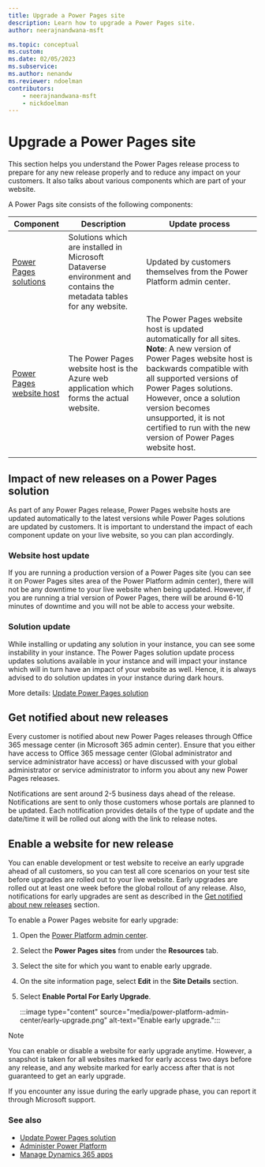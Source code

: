 ```yaml
---
title: Upgrade a Power Pages site
description: Learn how to upgrade a Power Pages site.
author: neerajnandwana-msft

ms.topic: conceptual
ms.custom: 
ms.date: 02/05/2023
ms.subservice: 
ms.author: nenandw
ms.reviewer: ndoelman
contributors:
    - neerajnandwana-msft
    - nickdoelman
---
```

 
# Upgrade a Power Pages site

This section helps you understand the Power Pages release process to prepare for any new release properly and to reduce any impact on your customers. It also talks about various components which are part of your website.

A Power Pags site consists of the following components:

|Component|Description|Update process|
|---------|-----------|--------------|
|[Power Pages solutions](#solution-update)|Solutions which are installed in Microsoft Dataverse environment and contains the metadata tables for any website.|Updated by customers themselves from the Power Platform admin center.|
|[Power Pages website host](#website-host-update)|The Power Pages website host is the Azure web application which forms the actual website.|The Power Pages website host is updated automatically for all sites.<br>**Note**: A new version of Power Pages website host is backwards compatible with all supported versions of Power Pages solutions. However, once a solution version becomes unsupported, it is not certified to run with the new version of Power Pages website host.|
|||

## Impact of new releases on a Power Pages solution

As part of any Power Pages release, Power Pages website hosts are updated automatically to the latest versions while Power Pages solutions are updated by customers. It is important to understand the impact of each component update on your live website, so you can plan accordingly.

### Website host update

If you are running a production version of a Power Pages site (you can see it on Power Pages sites area of the Power Platform admin center), there will not be any downtime to your live website when being updated. However, if you are running a trial version of Power Pages, there will be around 6-10 minutes of downtime and you will not be able to access your website.

### Solution update

While installing or updating any solution in your instance, you can see some instability in your instance. The Power Pages solution update process updates solutions available in your instance and will impact your instance which will in turn have an impact of your website as well. Hence, it is always advised to do solution updates in your instance during dark hours.

More details: [Update Power Pages solution](update-solution.md)

## Get notified about new releases

Every customer is notified about new Power Pages releases through Office 365 message center (in Microsoft 365 admin center). Ensure that you either have access to Office 365 message center (Global administrator and service administrator have access) or have discussed with your global administrator or service administrator to inform you about any new Power Pages releases.

Notifications are sent around 2-5 business days ahead of the release. Notifications are sent to only those customers whose portals are planned to be updated. Each notification provides details of the type of update and the date/time it will be rolled out along with the link to release notes.

## Enable a website for new release

You can enable development or test website to receive an early upgrade ahead of all customers, so you can test all core scenarios on your test site before upgrades are rolled out to your live website. Early upgrades are rolled out at least one week before the global rollout of any release. Also, notifications for early upgrades are sent as described in the [Get notified about new releases](#get-notified-about-new-releases) section.

To enable a Power Pages website for early upgrade:

1. Open the [Power Platform admin center](https://aka.ms/ppac).

1. Select the **Power Pages sites** from under the **Resources** tab.

1. Select the site for which you want to enable early upgrade.

1. On the site information page, select **Edit** in the **Site Details** section.

1. Select **Enable Portal For Early Upgrade**.

    :::image type="content" source="media/power-platform-admin-center/early-upgrade.png" alt-text="Enable early upgrade.":::

> [!NOTE]
> You can enable or disable a website for early upgrade anytime. However, a snapshot is taken for all websites marked for early access two days before any release, and any website marked for early access after that is not guaranteed to get an early upgrade.

If you encounter any issue during the early upgrade phase, you can report it through Microsoft support.

### See also

- [Update Power Pages solution](update-solution.md) 
- [Administer Power Platform](/power-platform/admin/admin-documentation) 
- [Manage Dynamics 365 apps](/power-platform/admin/manage-apps)


